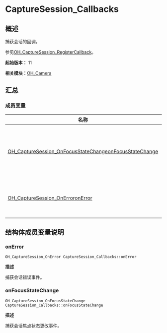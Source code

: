 # CaptureSession_Callbacks


## 概述

捕获会话的回调。

参见[OH_CaptureSession_RegisterCallback](_o_h___camera.md#oh_capturesession_registercallback)。

**起始版本：** 11

**相关模块：**[OH_Camera](_o_h___camera.md)


## 汇总


### 成员变量

| 名称 | 描述 | 
| -------- | -------- |
| [OH_CaptureSession_OnFocusStateChange](_o_h___camera.md#oh_capturesession_onfocusstatechange)[onFocusStateChange](#onfocusstatechange) | 捕获会话焦点状态更改事件。 | 
| [OH_CaptureSession_OnError](_o_h___camera.md#oh_capturesession_onerror)[onError](#onerror) | 捕获会话错误事件。 | 


## 结构体成员变量说明


### onError

```
OH_CaptureSession_OnError CaptureSession_Callbacks::onError
```

**描述**

捕获会话错误事件。


### onFocusStateChange

```
OH_CaptureSession_OnFocusStateChange CaptureSession_Callbacks::onFocusStateChange
```

**描述**

捕获会话焦点状态更改事件。
